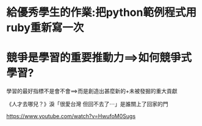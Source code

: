 # 給優秀學生的作業:把python範例程式用ruby重新寫一次

# 競爭是學習的重要推動力==>如何競爭式學習?

學習的最好指標不是會不會==>而是創造出甚麼新的+未被發掘的重大貢獻

《人才去哪兒？》淚「很愛台灣 但回不去了⋯」是誰關上了回家的門

https://www.youtube.com/watch?v=HwufoM0Sugs

